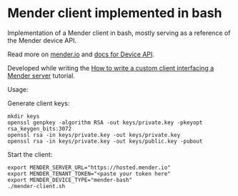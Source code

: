 # Mender client implemented in bash

Implementation of a Mender client in bash, mostly serving as a reference of the Mender device API.

Read more on [mender.io](https://mender.io) and [docs for Device API](https://docs.mender.io/2.3/apis/open-source/device-apis).

Developed while writing the [How to write a custom client interfacing a Mender server](https://hub.mender.io/t/how-to-write-a-custom-client-interfacing-a-mender-server/1353) tutorial.

Usage:

Generate client keys:

```
mkdir keys
openssl genpkey -algorithm RSA -out keys/private.key -pkeyopt rsa_keygen_bits:3072
openssl rsa -in keys/private.key -out keys/private.key
openssl rsa -in keys/private.key -out keys/public.key -pubout
```

Start the client:

```
export MENDER_SERVER_URL="https://hosted.mender.io"
export MENDER_TENANT_TOKEN="<paste your token here"
export MENDER_DEVICE_TYPE="mender-bash"
./mender-client.sh
```

